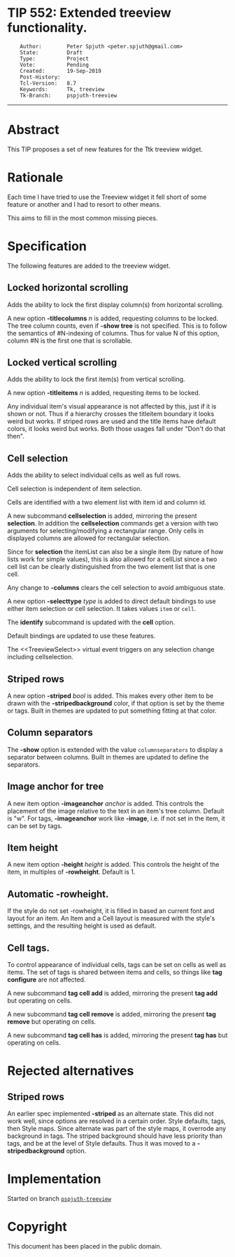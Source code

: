 # TIP 552: Extended treeview functionality.
        Author:        Peter Spjuth <peter.spjuth@gmail.com>
        State:         Draft
        Type:          Project
        Vote:          Pending
        Created:       19-Sep-2019
        Post-History:
        Tcl-Version:   8.7
        Keywords:      Tk, treeview
        Tk-Branch:     pspjuth-treeview
-----

# Abstract

This TIP proposes a set of new features for the Ttk treeview widget.

# Rationale

Each time I have tried to use the Treeview widget it fell short of some
feature or another and I had to resort to other means.

This aims to fill in the most common missing pieces.

# Specification

The following features are added to the treeview widget.

## Locked horizontal scrolling

Adds the ability to lock the first display column(s) from horizontal scrolling.

A new option **-titlecolumns** *n* is added, requesting columns to be locked.
The tree column counts, even if **-show tree** is not specified.
This is to follow the semantics of #N-indexing of columns.
Thus for value N of this option, column #N is the first one that is scrollable.

## Locked vertical scrolling

Adds the ability to lock the first item(s) from vertical scrolling.

A new option **-titleitems** *n* is added, requesting items to be locked.

Any individual item's visual appearance is not affected by this, just if it is shown
or not. Thus if a hierarchy crosses the titleitem boundary it looks weird but
works. If striped rows are used and the title items have default colors, it looks
weird but works.  Both those usages fall under "Don't do that then".

## Cell selection

Adds the ability to select individual cells as well as full rows.

Cell selection is independent of item selection.

Cells are identified with a two element list with item id and column id.

A new subcommand **cellselection** is added, mirroring the present **selection**.
In addition the **cellselection** commands get
a version with two arguments for selecting/modifying a rectangular range.
Only cells in displayed columns are allowed for rectangular selection.

Since for **selection** the itemList can also be a single item (by nature of
how lists work for simple values), this is also allowed for a cellList since
a two cell list can be clearly distinguished from the two element list that
is one cell.

Any change to **-columns** clears the cell selection to avoid ambiguous state.

A new option **-selecttype** *type* is added to direct default bindings to
use either item selection or cell selection. It takes values `item` or `cell`.

The **identify** subcommand is updated with the **cell** option.

Default bindings are updated to use these features.

The \<\<TreeviewSelect\>\> virtual event triggers on any selection change including cellselection.

## Striped rows

A new option **-striped** *bool* is added. This makes every other item to be
drawn with the **-stripedbackground** color, if that option is set by the
theme or tags.
Built in themes are updated to put something fitting at that color.

## Column separators

The **-show** option is extended with the value `columnseparators` to
display a separator between columns.
Built in themes are updated to define the separators.

## Image anchor for tree

A new item option **-imageanchor** *anchor* is added.
This controls the placement of the image relative to the text in an
item's tree column. Default is "w".
For tags, **-imageanchor** work like **-image**, i.e. if not set in the
item, it can be set by tags.

## Item height

A new item option **-height** *height* is added.
This controls the height of the item, in multiples of **-rowheight**. Default is 1.

## Automatic -rowheight.

If the style do not set -rowheight, it is filled in based an current font and layout for an item.
An Item and a Cell layout is measured with the style's settings, and the resulting height is used as default.

## Cell tags.

To control appearance of individual cells, tags can be set on cells as well as items.
The set of tags is shared between items and cells, so things like **tag configure** are not affected.

A new subcommand **tag cell add** is added, mirroring the present **tag add** but operating on cells.

A new subcommand **tag cell remove** is added, mirroring the present **tag remove** but operating on cells.

A new subcommand **tag cell has** is added, mirroring the present **tag has** but operating on cells.

# Rejected alternatives

## Striped rows

An earlier spec implemented **-striped** as an alternate state. This did not
work well, since options are resolved in a certain order. Style defaults,
tags, then Style maps. Since alternate was part of the style maps, it overrode
any background in tags. The striped background should have less priority than
tags, and be at the level of Style defaults.
Thus it was moved to a **-stripedbackground** option.

# Implementation

Started on branch [`pspjuth-treeview`](https://core.tcl-lang.org/tk/timeline?r=pspjuth-treeview)

# Copyright

This document has been placed in the public domain.
